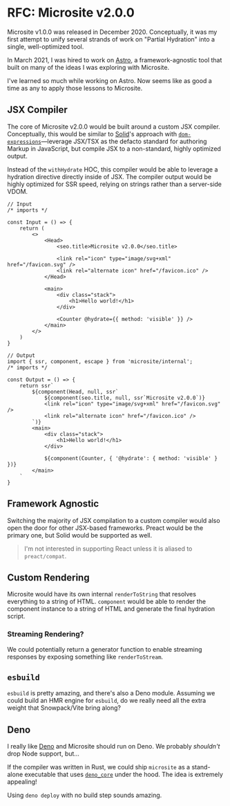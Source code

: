 # RFC: Microsite v2.0.0

Microsite v1.0.0 was released in December 2020. Conceptually, it was my first attempt to unify several strands of work on "Partial Hydration" into a single, well-optimized tool.

In March 2021, I was hired to work on [Astro](https://github.com/snowpackjs/astro), a framework-agnostic tool that built on many of the ideas I was exploring with Microsite.

I've learned so much while working on Astro. Now seems like as good a time as any to apply those lessons to Microsite.

## JSX Compiler

The core of Microsite v2.0.0 would be built around a custom JSX compiler. Conceptually, this would be similar to [Solid](https://www.solidjs.com/)'s approach with [`dom-expressions`](http://npm.im/dom-expressions)—leverage JSX/TSX as the defacto standard for authoring Markup in JavaScript, but compile JSX to a non-standard, highly optimized output.

Instead of the `withHydrate` HOC, this compiler would be able to leverage a hydration directive directly inside of JSX. The compiler output would be highly optimized for SSR speed, relying on strings rather than a server-side VDOM.

```tsx
// Input
/* imports */

const Input = () => {
    return (
        <>
            <Head>
                <seo.title>Microsite v2.0.0</seo.title>

                <link rel="icon" type="image/svg+xml" href="/favicon.svg" />
                <link rel="alternate icon" href="/favicon.ico" />
            </Head>

            <main>
                <div class="stack">
                    <h1>Hello world!</h1>
                </div>

                <Counter @hydrate={{ method: 'visible' }} />
            </main>
        </>
    )
}

// Output
import { ssr, component, escape } from 'microsite/internal';
/* imports */

const Output = () => {
    return ssr`
        ${component(Head, null, ssr`
            ${component(seo.title, null, ssr`Microsite v2.0.0`)}
            <link rel="icon" type="image/svg+xml" href="/favicon.svg" />
            <link rel="alternate icon" href="/favicon.ico" />
        `)}
        <main>
            <div class="stack">
                <h1>Hello world!</h1>
            </div>

            ${component(Counter, { '@hydrate': { method: 'visible' } })}
        </main>
    `
}
```

## Framework Agnostic

Switching the majority of JSX compilation to a custom compiler would also open the door for other JSX-based frameworks. Preact would be the primary one, but Solid would be supported as well. 

> I'm not interested in supporting React unless it is aliased to `preact/compat`.

## Custom Rendering

Microsite would have its own internal `renderToString` that resolves everything to a string of HTML.
`component` would be able to render the component instance to a string of HTML and generate the final hydration script.

### Streaming Rendering?

We could potentially return a generator function to enable streaming responses by exposing something like `renderToStream`.

## `esbuild`

`esbuild` is pretty amazing, and there's also a Deno module. Assuming we could build an HMR engine for `esbuild`, do we really need all the extra weight that Snowpack/Vite bring along?

## Deno

I really like [Deno](https://deno.land/) and Microsite should run on Deno. We probably _shouldn't_ drop Node support, but...

If the compiler was written in Rust, we could ship `microsite` as a stand-alone executable that uses [`deno_core`](https://docs.rs/deno_core/0.98.0/deno_core/) under the hood. The idea is extremely appealing!

Using `deno deploy` with no build step sounds amazing.

